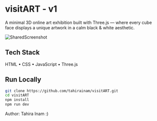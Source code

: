# visitART - v1

A minimal 3D online art exhibition built with Three.js — where every cube face displays a unique artwork in a calm black & white aesthetic.

![SharedScreenshot](https://github.com/user-attachments/assets/6a2b5c8a-75c7-4cde-88b6-24a530775f78)


## Tech Stack
HTML • CSS • JavaScript • Three.js

## Run Locally
```bash
git clone https://github.com/tahirainam/visitART.git
cd visitART
npm install
npm run dev
```
Author: Tahira Inam :)
